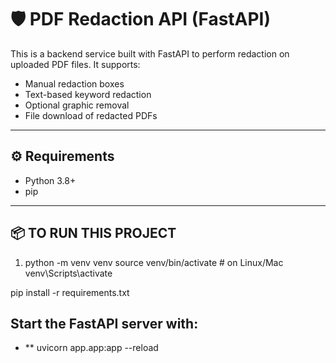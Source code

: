 # 🛡️ PDF Redaction API (FastAPI)

This is a backend service built with FastAPI to perform redaction on uploaded PDF files. It supports:

- Manual redaction boxes
- Text-based keyword redaction
- Optional graphic removal
- File download of redacted PDFs

---

## ⚙️ Requirements

- Python 3.8+
- pip

---

## 📦 TO RUN THIS PROJECT

1. python -m venv venv
   source venv/bin/activate # on Linux/Mac
   venv\Scripts\activate

pip install -r requirements.txt

## Start the FastAPI server with:

- \*\* uvicorn app.app:app --reload
